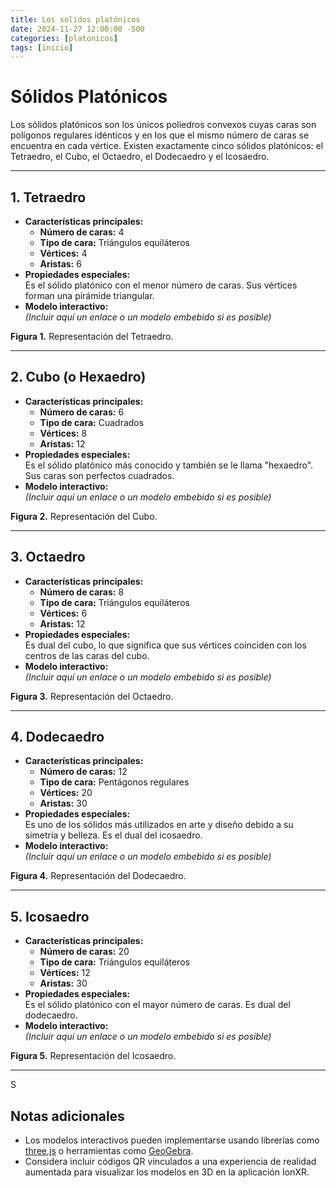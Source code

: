```yaml
---
title: Los solidos platónicos
date: 2024-11-27 12:00:00 -500
categories: [platonicos]
tags: [inicio]
---
```

<script type="module" src="https://ajax.googleapis.com/ajax/libs/model-viewer/4.0.0/model-viewer.min.js"></script>


# **Sólidos Platónicos**  
Los sólidos platónicos son los únicos poliedros convexos cuyas caras son polígonos regulares idénticos y en los que el mismo número de caras se encuentra en cada vértice. Existen exactamente cinco sólidos platónicos: el Tetraedro, el Cubo, el Octaedro, el Dodecaedro y el Icosaedro.

---

## **1. Tetraedro**  
- **Características principales:**  
  - **Número de caras:** 4  
  - **Tipo de cara:** Triángulos equiláteros  
  - **Vértices:** 4  
  - **Aristas:** 6  
- **Propiedades especiales:**  
  Es el sólido platónico con el menor número de caras. Sus vértices forman una pirámide triangular.  
- **Modelo interactivo:**  
  *(Incluir aquí un enlace o un modelo embebido si es posible)*  

<!--[Tetraedro](ruta/a/la/imagen_tetraedro.png)  -->
**Figura 1.** Representación del Tetraedro.

---

## **2. Cubo (o Hexaedro)**  
- **Características principales:**  
  - **Número de caras:** 6  
  - **Tipo de cara:** Cuadrados  
  - **Vértices:** 8  
  - **Aristas:** 12  
- **Propiedades especiales:**  
  Es el sólido platónico más conocido y también se le llama "hexaedro". Sus caras son perfectos cuadrados.  
- **Modelo interactivo:**  
  *(Incluir aquí un enlace o un modelo embebido si es posible)*  

<!--[Cubo](ruta/a/la/imagen_cubo.png)  -->
**Figura 2.** Representación del Cubo.

<model-viewer
    alt="Modelo 3D del Tetraedro"
    src="/assets/models/cubo.glb"
    ar
    environment-image="neutral"
    shadow-intensity="1"
    camera-controls
    touch-action="pan-y"
    style="width: 100%; height: 400px;">
</model-viewer>


---

## **3. Octaedro**  
- **Características principales:**  
  - **Número de caras:** 8  
  - **Tipo de cara:** Triángulos equiláteros  
  - **Vértices:** 6  
  - **Aristas:** 12  
- **Propiedades especiales:**  
  Es dual del cubo, lo que significa que sus vértices coinciden con los centros de las caras del cubo.  
- **Modelo interactivo:**  
  *(Incluir aquí un enlace o un modelo embebido si es posible)*  

<!--[Octaedro](ruta/a/la/imagen_octaedro.png)  -->
**Figura 3.** Representación del Octaedro.

---

## **4. Dodecaedro**  
- **Características principales:**  
  - **Número de caras:** 12  
  - **Tipo de cara:** Pentágonos regulares  
  - **Vértices:** 20  
  - **Aristas:** 30  
- **Propiedades especiales:**  
  Es uno de los sólidos más utilizados en arte y diseño debido a su simetría y belleza. Es el dual del icosaedro.  
- **Modelo interactivo:**  
  *(Incluir aquí un enlace o un modelo embebido si es posible)*  

<!--[Dodecaedro](ruta/a/la/imagen_dodecaedro.png)  -->
**Figura 4.** Representación del Dodecaedro.

---

## **5. Icosaedro**  
- **Características principales:**  
  - **Número de caras:** 20  
  - **Tipo de cara:** Triángulos equiláteros  
  - **Vértices:** 12  
  - **Aristas:** 30  
- **Propiedades especiales:**  
  Es el sólido platónico con el mayor número de caras. Es dual del dodecaedro.  
- **Modelo interactivo:**  
  *(Incluir aquí un enlace o un modelo embebido si es posible)*  

<!--[Icosaedro](ruta/a/la/imagen_icosaedro.png)  -->
**Figura 5.** Representación del Icosaedro.

---
S
## **Notas adicionales**  
- Los modelos interactivos pueden implementarse usando librerías como [three.js](https://threejs.org/) o herramientas como [GeoGebra](https://www.geogebra.org/).  
- Considera incluir códigos QR vinculados a una experiencia de realidad aumentada para visualizar los modelos en 3D en la aplicación IonXR.
